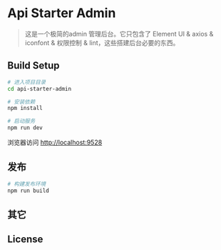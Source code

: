 # Api Starter Admin

> 这是一个极简的admin 管理后台。它只包含了 Element UI & axios & iconfont & 权限控制 & lint，这些搭建后台必要的东西。

## Build Setup

```bash
# 进入项目目录
cd api-starter-admin

# 安装依赖
npm install

# 启动服务
npm run dev
```

浏览器访问 [http://localhost:9528](http://localhost:9528)

## 发布

```bash
# 构建发布环境
npm run build

```

## 其它

## License